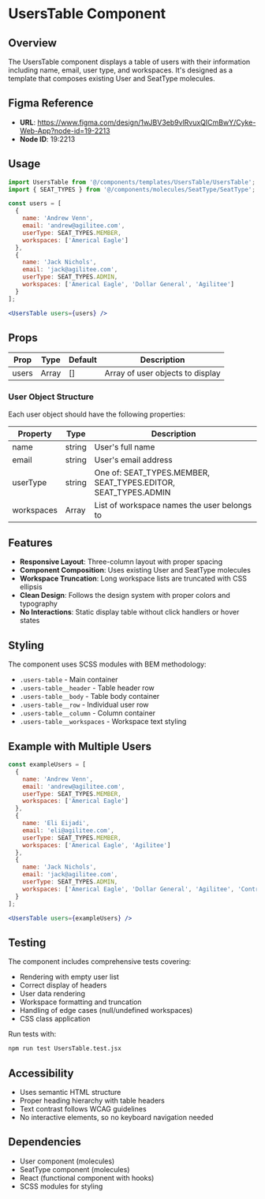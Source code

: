 # UsersTable Component

## Overview
The UsersTable component displays a table of users with their information including name, email, user type, and workspaces. It's designed as a template that composes existing User and SeatType molecules.

## Figma Reference
- **URL**: https://www.figma.com/design/1wJBV3eb9vlRvuxQICmBwY/Cyke-Web-App?node-id=19-2213
- **Node ID**: 19:2213

## Usage

```jsx
import UsersTable from '@/components/templates/UsersTable/UsersTable';
import { SEAT_TYPES } from '@/components/molecules/SeatType/SeatType';

const users = [
  {
    name: 'Andrew Venn',
    email: 'andrew@agilitee.com',
    userType: SEAT_TYPES.MEMBER,
    workspaces: ['Americal Eagle']
  },
  {
    name: 'Jack Nichols', 
    email: 'jack@agilitee.com',
    userType: SEAT_TYPES.ADMIN,
    workspaces: ['Americal Eagle', 'Dollar General', 'Agilitee']
  }
];

<UsersTable users={users} />
```

## Props

| Prop | Type | Default | Description |
|------|------|---------|-------------|
| users | Array | [] | Array of user objects to display |

### User Object Structure

Each user object should have the following properties:

| Property | Type | Description |
|----------|------|-------------|
| name | string | User's full name |
| email | string | User's email address |
| userType | string | One of: SEAT_TYPES.MEMBER, SEAT_TYPES.EDITOR, SEAT_TYPES.ADMIN |
| workspaces | Array<string> | List of workspace names the user belongs to |

## Features

- **Responsive Layout**: Three-column layout with proper spacing
- **Component Composition**: Uses existing User and SeatType molecules
- **Workspace Truncation**: Long workspace lists are truncated with CSS ellipsis
- **Clean Design**: Follows the design system with proper colors and typography
- **No Interactions**: Static display table without click handlers or hover states

## Styling

The component uses SCSS modules with BEM methodology:

- `.users-table` - Main container
- `.users-table__header` - Table header row
- `.users-table__body` - Table body container
- `.users-table__row` - Individual user row
- `.users-table__column` - Column container
- `.users-table__workspaces` - Workspace text styling

## Example with Multiple Users

```jsx
const exampleUsers = [
  {
    name: 'Andrew Venn',
    email: 'andrew@agilitee.com',
    userType: SEAT_TYPES.MEMBER,
    workspaces: ['Americal Eagle']
  },
  {
    name: 'Eli Eijadi',
    email: 'eli@agilitee.com',
    userType: SEAT_TYPES.MEMBER,
    workspaces: ['Americal Eagle', 'Agilitee']
  },
  {
    name: 'Jack Nichols',
    email: 'jack@agilitee.com',
    userType: SEAT_TYPES.ADMIN,
    workspaces: ['Americal Eagle', 'Dollar General', 'Agilitee', 'Control4', 'Subway', 'Long Branch']
  }
];

<UsersTable users={exampleUsers} />
```

## Testing

The component includes comprehensive tests covering:

- Rendering with empty user list
- Correct display of headers
- User data rendering
- Workspace formatting and truncation
- Handling of edge cases (null/undefined workspaces)
- CSS class application

Run tests with:
```bash
npm run test UsersTable.test.jsx
```

## Accessibility

- Uses semantic HTML structure
- Proper heading hierarchy with table headers
- Text contrast follows WCAG guidelines
- No interactive elements, so no keyboard navigation needed

## Dependencies

- User component (molecules)
- SeatType component (molecules)
- React (functional component with hooks)
- SCSS modules for styling